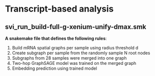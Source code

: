 # Transcript-based analysis

## svi_run_build-full-g-xenium-unify-dmax.smk

**A snakemake file that defines the following rules**: 
1. Build mRNA spatial graphs per sample using radius threshold d
1. Create subgraph per sample from the randomly sample N root nodes
1. Subgraphs from 28 samples were merged into one graph
1. Two-hop GraphSAGE model was trained on the merged graph
1. Embedding prediction using trained model